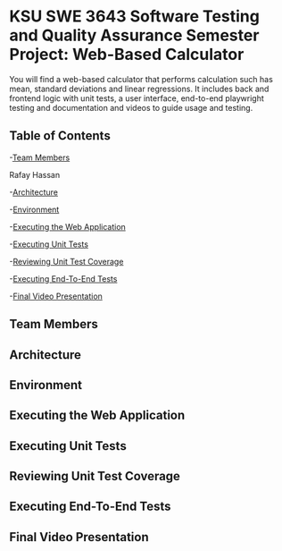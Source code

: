 # KSU SWE 3643 Software Testing and Quality Assurance Semester Project: Web-Based Calculator

You will find a web-based calculator that performs calculation such has mean, standard deviations and linear regressions.
It includes back and frontend logic with unit tests, a user interface, end-to-end playwright testing and documentation and videos
to guide usage and testing.

## Table of Contents

-[Team Members](#team-members)<br>

Rafay Hassan

-[Architecture](#architecture)<br>

-[Environment](#environment)<br>

-[Executing the Web Application](#executing-the-web-application)<br>

-[Executing Unit Tests](#executing-unit-tests)<br>

-[Reviewing Unit Test Coverage](#reviewing-unit-test-coverage)<br>

-[Executing End-To-End Tests](#executing-end-to-end-tests)<br>

-[Final Video Presentation](#final-video-presentation-)<br>


## Team Members

## Architecture

## Environment

## Executing the Web Application

## Executing Unit Tests

## Reviewing Unit Test Coverage

## Executing End-To-End Tests

## Final Video Presentation 